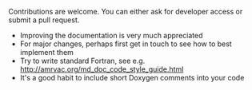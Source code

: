 Contributions are welcome. You can either ask for developer access or submit a pull request.

* Improving the documentation is very much appreciated
* For major changes, perhaps first get in touch to see how to best implement them
* Try to write standard Fortran, see e.g. http://amrvac.org/md_doc_code_style_guide.html
* It's a good habit to include short Doxygen comments into your code
